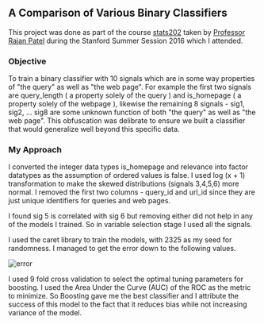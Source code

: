 ## A Comparison of Various Binary Classifiers

This project was done as part of the course [stats202](https://web.archive.org/web/20140922050041/https://sites.google.com/site/stats202/course-information) taken by [Professor Rajan Patel](https://ai.google/research/people/author37597) during the Stanford Summer Session 2016 which I attended.

### Objective

To train a binary classifier with 10 signals which are in some way properties of "the query" as well as "the web page". For example the first two signals are query_length ( a property solely of the query ) and is_homepage ( a property solely of the webpage ), likewise the remaining 8 signals - sig1, sig2, ... sig8 are some unknown function of both "the query" as well as "the web page". This obfuscation was delibrate to ensure we built a classifier that would generalize well beyond this specific data.

### My Approach

I converted the integer data types is_homepage and relevance into factor datatypes as the assumption of ordered values is false. I used log (x + 1) transformation to make the skewed distributions (signals 3,4,5,6) more normal. I removed the first two columns - query_id and url_id since they are just unique identifiers for queries and web pages. 

I found sig 5 is correlated with sig 6 but removing either did not help in any of the models I trained. So in variable selection stage I used all the signals.

I used the caret library to train the models, with 2325 as my seed for randomness. I managed to get the error down to the following values.

![error](https://i.imgur.com/s5TarqM.png)

I used 9 fold cross validation to select the optimal tuning parameters for boosting. I used the Area Under the Curve (AUC) of the ROC as the metric to minimize. So Boosting gave me the best classifier and I attribute the success of this model to the fact that it reduces bias while not increasing variance of the model.

